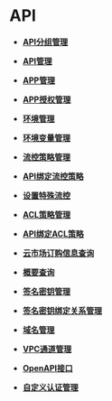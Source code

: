 # API<a name="apig-zh-api-180713013"></a>

-   **[API分组管理](API分组管理.md)**  

-   **[API管理](API管理.md)**  

-   **[APP管理](APP管理.md)**  

-   **[APP授权管理](APP授权管理.md)**  

-   **[环境管理](环境管理.md)**  

-   **[环境变量管理](环境变量管理.md)**  

-   **[流控策略管理](流控策略管理.md)**  

-   **[API绑定流控策略](API绑定流控策略.md)**  

-   **[设置特殊流控](设置特殊流控.md)**  

-   **[ACL策略管理](ACL策略管理.md)**  

-   **[API绑定ACL策略](API绑定ACL策略.md)**  

-   **[云市场订购信息查询](云市场订购信息查询.md)**  

-   **[概要查询](概要查询.md)**  

-   **[签名密钥管理](签名密钥管理.md)**  

-   **[签名密钥绑定关系管理](签名密钥绑定关系管理.md)**  

-   **[域名管理](域名管理.md)**  

-   **[VPC通道管理](VPC通道管理.md)**  

-   **[OpenAPI接口](OpenAPI接口.md)**  

-   **[自定义认证管理](自定义认证管理.md)**  


